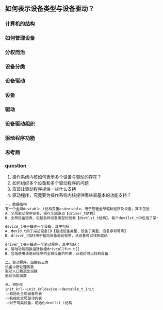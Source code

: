 ## 如何表示设备类型与设备驱动？

### 计算机的结构
### 如何管理设备
### 分权而治
### 设备分类
### 设备驱动
### 设备
### 驱动
### 设备驱动组织
### 驱动程序功能
### 
### 
### 
### 思考题
### question

1. 操作系统内核如何表示多个设备与驱动的存在？
2. 如何组织多个设备和多个驱动程序的问题
3. 应该让驱动程序提供一些什么支持
4. 驱动程序，究竟要为操作系统内核提供哪些最基本的功能支持？


```sh
一、数据结构
有一个全局devtable_t结构变量osdevtable，用于管理全部驱动程序及设备，其中包括：
A、全局驱动程序链表，保存全部驱动【driver_t结构】
B、全局设备链表，包括各种设备类型的链表【devtlst_t结构】，每个devtlst_t中包括了某一类型的全部设备链表【device_t结构】

device_t用于描述一个设备，其中包括：
A、devid_t用于描述设备ID【包括设备类型、设备子类型、设备序列号等】
B、driver_t指针用于指向设备驱动程序，从设备可以找到驱动

driver_t用于描述一个驱动程序，其中包括：
A、驱动功能函数指针数组drivcallfun_t[]
B、包括使用该驱动程序的全部设备的列表，从驱动可以找到设备

二、驱动程序，函数有三类
设备中断处理函数
驱动入口和退出函数
驱动功能函数

三、初始化
init_krl->init_krldevice->devtable_t_init
->初始化全局设备列表
->初始化全局驱动列表
->对于每类设备，初始化devtlst_t结构
```